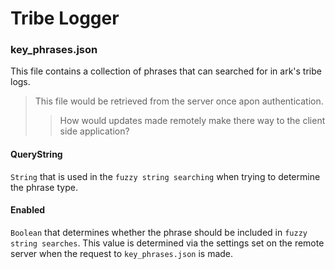 # Tribe Logger

### key_phrases.json

This file contains a collection of phrases that can searched for in ark's tribe logs.

> This file would be retrieved from the server once apon authentication.
>
> > How would updates made remotely make there way to the client side application?

#### QueryString

`String` that is used in the `fuzzy string searching` when trying to determine the phrase type.

#### Enabled

`Boolean` that determines whether the phrase should be included in `fuzzy string searches`. This value
is determined via the settings set on the remote server when the request to `key_phrases.json` is made.
